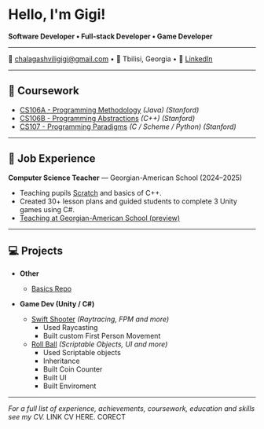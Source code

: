 # Hello, I'm Gigi!

**Software Developer • Full-stack Developer • Game Developer**

---

📧 [chalagashviligigi@gmail.com](https://mail.google.com/mail/?view=cm&fs=1&to=chalagashviligigi@gmail.com) • 📍 Tbilisi, Georgia • 🔗 [LinkedIn](https://www.linkedin.com/in/gigi-chalagashvili/)

---

## 🧾 Coursework

- [CS106A - Programming Methodology](https://see.stanford.edu/course/cs106a) *(Java) (Stanford)*
- [CS106B - Programming Abstractions](https://see.stanford.edu/course/cs106b) *(C++) (Stanford)*
- [CS107 - Programming Paradigms](https://see.stanford.edu/course/cs107) *(C / Scheme / Python) (Stanford)*

---

## 💼 Job Experience

**Computer Science Teacher** — Georgian-American School (2024–2025)
- Teaching pupils [Scratch](https://github.com/Dev-Orca/Scratch-Lessons) and basics of C++.
- Created 30+ lesson plans and guided students to complete 3 Unity games using C#.
- [Teaching at Georgian-American School (preview)](https://www.facebook.com/reel/1332044381114797)
---

## 💻 Projects
 
- **Other**
  - [Basics Repo](https://github.com/Dev-Orca/Basics)

- **Game Dev (Unity / C#)**
  - [Swift Shooter](https://github.com/Dev-Orca/Swift-Shooter) *(Raytracing, FPM and more)*
    - Used Raycasting
    - Built custom First Person Movement
  - [Roll Ball](https://github.com/Dev-Orca/Roll-Ball) *(Scriptable Objects, UI and more)*
    - Used Scriptable objects
    - Inheritance
    - Built Coin Counter
    - Built UI
    - Built Enviroment 

---

*For a full list of experience, achievements, coursework, education and skills see my CV.* LINK CV HERE. CORECT
